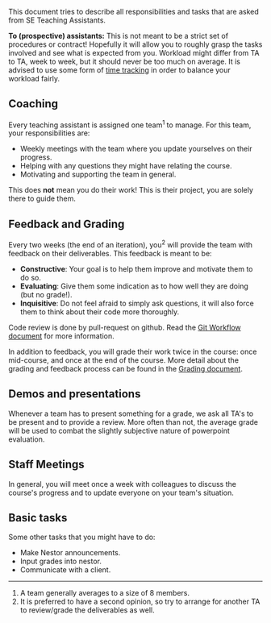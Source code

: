 This document tries to describe all responsibilities and tasks that are asked from SE Teaching Assistants.

**To (prospective) assistants:**
This is not meant to be a strict set of procedures or contract! 
Hopefully it will allow you to roughly grasp the tasks involved and see what is expected from you.
Workload might differ from TA to TA, week to week, but it should never be too much on average.
It is advised to use some form of [time tracking](https://toggl.com) 
in order to balance your workload fairly.

## Coaching
Every teaching assistant is assigned one team<sup>1</sup> to manage. For this team, your responsibilities are:
- Weekly meetings with the team where you update yourselves on their progress.
- Helping with any questions they might have relating the course.
- Motivating and supporting the team in general.

This does **not** mean you do their work! This is their project, you are solely there to guide them.

## Feedback and Grading
Every two weeks (the end of an iteration), you<sup>2</sup> will provide the team with feedback on their deliverables.
This feedback is meant to be:
- **Constructive**: Your goal is to help them improve and motivate them to do so.
- **Evaluating**: Give them some indication as to how well they are doing (but no grade!).
- **Inquisitive**: Do not feel afraid to simply ask questions, it will also force them to think about their code more thoroughly.

Code review is done by pull-request on github. Read the [Git Workflow document](/Git%20Workflow.md) for more information.

In addition to feedback, you will grade their work twice in the course: once mid-course, and once at the end of the course.
More detail about the grading and feedback process can be found in the [Grading document](/Grading.md).

## Demos and presentations
Whenever a team has to present something for a grade, we ask all TA's to be present and to provide a review.
More often than not, the average grade will be used to combat the slightly subjective nature of powerpoint evaluation.

## Staff Meetings
In general, you will meet once a week with colleagues to discuss the course's progress 
and to update everyone on your team's situation.

## Basic tasks
Some other tasks that you might have to do:
- Make Nestor announcements.
- Input grades into nestor.
- Communicate with a client.

<hr />

1. A team generally averages to a size of 8 members.
2. It is preferred to have a second opinion, so try to arrange for another TA to review/grade the deliverables as well.
